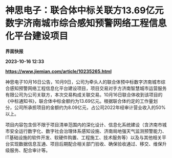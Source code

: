 # 神思电子：联合体中标关联方13.69亿元数字济南城市综合感知预警网络工程信息化平台建设项目
**界面快报**

**2023-10-16 12:33**

**https://www.jiemian.com/article/10235265.html**

神思电子10月16日公告，10月9日，公司为牵头人的联合体预中标数字济南城市综合感知预警网络工程信息化平台建设项目，项目交易对手方济南智慧城市运营服务有限公司为公司关联方，本次交易构成关联交易。10月16日联合体收到该项目的《中标通知书》，联合体中标金额约为13.69亿元。根据联合体约定的工作量划分，公司所承担项目的金额约为8.09亿元，占公司2022年经审计营业收入的50%以上。

项目内容包含但不限于项目清单范围内的深化设计、信息化系统建设（含济南市城市安全运行数字化、数字社会治理体系感知设施、济南局地强天气监测预警能力、IT基础设施的软件开发、软硬件购置、工程施工、技术服务等）以及与其他相关平台实现数据信息互通、项目后期配合相关部门验收、确保验收通过、移交、维保升级服务、配合审计等。
